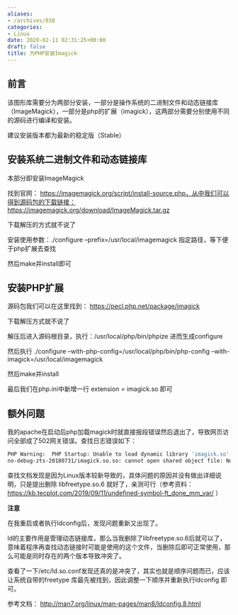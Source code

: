 ```yaml
---
aliases:
- /archives/838
categories:
- Linux
date: 2020-02-11 02:31:25+00:00
draft: false
title: 为PHP安装Imagick
---
```






## 前言

该图形库需要分为两部分安装，一部分是操作系统的二进制文件和动态链接库（ImageMagick），一部分是php的扩展（imagick），这两部分需要分别使用不同的源码进行编译和安装。

建议安装版本都为最新的稳定版（Stable）

## 安装系统二进制文件和动态链接库

本部分即安装ImageMagick

找到官网： https://imagemagick.org/script/install-source.php，从中我们可以得到源码包的下载链接：https://imagemagick.org/download/ImageMagick.tar.gz

下载解压的方式就不说了

安装使用参数：./configure –prefix=/usr/local/imagemagick 指定路径，等下便于php扩展去查找

然后make并install即可

## 安装PHP扩展

源码包我们可以在这里找到： https://pecl.php.net/package/imagick

下载解压方式就不说了

解压后进入源码根目录，执行：/usr/local/php/bin/phpize 进而生成configure

然后执行 ./configure –with-php-config=/usr/local/php/bin/php-config –with-imagick=/usr/local/imagemagick 

然后make并install

最后我们在php.ini中新增一行 extension = imagick.so 即可

## 额外问题

我的apache在启动后php加载magick时就直接报段错误然后退出了，导致网页访问全部成了502网关错误。查找日志错误如下：


```bash
PHP Warning:  PHP Startup: Unable to load dynamic library 'imagick.so' (tried: /usr/local/php/lib/php/extensions/no-debug-zts-20180731/imagick.so (/usr/lib64/libfontconfig.so.1: undefined symbol: FT_Done_MM_Var), /usr/local/php/lib/php/extensions/no-debug-zts-20180731/imagick.so.so (/usr/local/php/lib/php/extensions/
no-debug-zts-20180731/imagick.so.so: cannot open shared object file: No such file or directory)) in Unknown on line 0 
```


查找文档发现是因为Linux版本较新导致的，具体问题的原因并没有做出详细说明，只是提出删除 libfreetype.so.6 就好了，亲测可行（参考资料： https://kb.tecplot.com/2019/09/11/undefined-symbol-ft_done_mm_var/ ）

**注意**

在我重启或者执行ldconfig后，发现问题重新又出现了。

ld的主要作用是管理动态链接库，那么当我删除了libfreetype.so.6后就可以了，意味着程序再查找动态链接时可能是使用的这个文件，当删除后即可正常使用，那么可能是同时存在的两个版本导致冲突了。

查看了一下/etc/ld.so.conf发现还真的是冲突了，其实也就是顺序问题而已，应该让系统自带的freetype 库最先被找到，因此调整一下顺序并重新执行ldconfig 即可。

参考文档： http://man7.org/linux/man-pages/man8/ldconfig.8.html